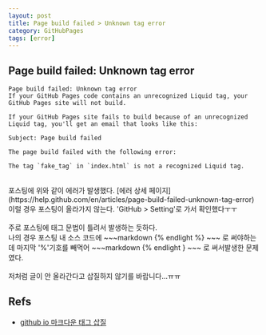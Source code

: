 ```yaml
---
layout: post
title: Page build failed > Unknown tag error
category: GitHubPages
tags: [error]
---
```


## Page build failed: Unknown tag error
~~~
Page build failed: Unknown tag error
If your GitHub Pages code contains an unrecognized Liquid tag, your GitHub Pages site will not build.

If your GitHub Pages site fails to build because of an unrecognized Liquid tag, you'll get an email that looks like this:

Subject: Page build failed

The page build failed with the following error:

The tag `fake_tag` in `index.html` is not a recognized Liquid tag.
~~~
<br/>
포스팅에 위와 같이 에러가 발생했다. [에러 상세 페이지](https://help.github.com/en/articles/page-build-failed-unknown-tag-error) <br/>
이럴 경우 포스팅이 올라가지 않는다. 'GitHub > Setting'로 가서 확인했다ㅜㅜ<br/>
<br/>
주로 포스팅에 태그 문법이 틀려서 발생하는 듯하다. <br/>
나의 경우 포스팅 내 소스 코드에 
~~~markdown
{% endlight %}
~~~
로 써야하는데 마지막 '%'기호를 빼먹어 
~~~markdown
{% endlight }
~~~
로 써서발생한 문제였다. <br/>
<br/>
저처럼 글이 안 올라간다고 삽질하지 않기를 바랍니다...ㅠㅠ<br/>

## Refs
* [github io 마크다운 태그 삽질](https://hotbloodturtle.github.io/git/2018/03/02/markdown-syntax/)


